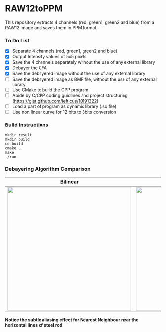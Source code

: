 # RAW12toPPM
This repository extracts 4 channels (red, green1, green2 and blue) from a RAW12 image and saves them in PPM format. 

### To Do List
- [x] Separate 4 channels (red, green1, green2 and blue)
- [x] Output Intensity values of 5x5 pixels
- [x] Save the 4 channels separately without the use of any external library
- [x] Debayer the CFA
- [x] Save the debayered image without the use of any external library
- [ ] Save the debayered image as BMP file, without the use of any external library
- [ ] Use CMake to build the CPP program
- [ ] Abide by C/CPP coding guidlines and project structuring (https://gist.github.com/lefticus/10191322)
- [ ] Load a part of program as dynamic library (.so file)
- [ ] Use non linear curve for 12 bits to 8bits conversion

### Build Instructions
```
mkdir result
mkdir build
cd build
cmake ..
make
./run
```
### Debayering Algorithm Comparison

Bilinear                   |  Nearest Neighbour
:-------------------------:|:-------------------------:
<img src="https://drive.google.com/uc?export=view&id=1Gi5BYspwMC169NZ9BKIA-vacbk-EpUsu" width="400">  |  <img src="https://drive.google.com/uc?export=view&id=1g3L0NRcnk0svcdVnBnP4Y2BHN8DpsvN8" width="400">

**Notice the subtle aliasing effect for Nearest Neighbour near the horizontal lines of steel rod**
